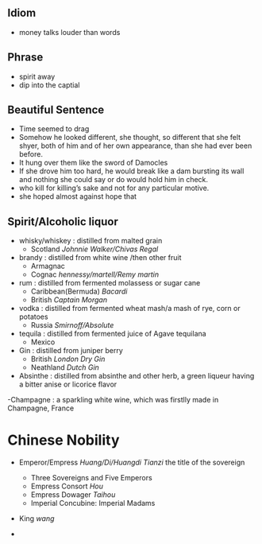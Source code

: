 ## Idiom
- money talks louder than words

## Phrase
- spirit away
- dip into the captial

## Beautiful Sentence
- Time seemed to drag
- Somehow he looked different, she thought, so different that she felt shyer, both of him and of her own appearance, than she had ever been before.
- It hung over them like the sword of Damocles
- If she drove him too hard, he would break like a dam bursting its wall and nothing she could say or do would hold him in check.
- who kill for killing’s sake and not for any particular motive.
- she hoped almost against hope that 

## Spirit/Alcoholic liquor
- whisky/whiskey : distilled from malted grain
  - Scotland *Johnnie Walker/Chivas Regal*
- brandy : distilled from white wine /then other fruit
  - Armagnac
  - Cognac *hennessy/martell/Remy martin*
- rum : distilled from fermented molassess or sugar cane
  - Caribbean(Bermuda) *Bacardi*
  - British *Captain Morgan*
- vodka : distilled from fermented wheat mash/a mash of rye, corn or potatoes
  - Russia *Smirnoff/Absolute* 
- tequila : distilled from fermented juice of Agave tequilana
  - Mexico
- Gin : distilled from juniper berry
  - British *London Dry Gin*
  - Neathland *Dutch Gin*
- Absinthe : distilled from absinthe and other herb, a green liqueur having a bitter anise or licorice flavor

-Champagne : a sparkling white wine, which was firstlly made in Champagne, France

# Chinese Nobility 
- Emperor/Empress *Huang/Di/Huangdi Tianzi*  the title of the sovereign
  - Three Sovereigns and Five Emperors
  - Empress Consort *Hou*
   - Empress Dowager *Taihou*
  - Imperial Concubine: Imperial Madams
- King *wang*
 
- 
